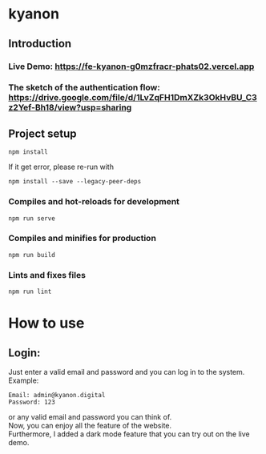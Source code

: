 # kyanon
## Introduction  
### Live Demo: https://fe-kyanon-g0mzfracr-phats02.vercel.app  
### The sketch of the authentication flow: https://drive.google.com/file/d/1LvZqFH1DmXZk3OkHvBU_C3z2Yef-Bh18/view?usp=sharing
## Project setup
```
npm install
```
If it get error, please re-run with  
```
npm install --save --legacy-peer-deps
```
### Compiles and hot-reloads for development
```
npm run serve
```

### Compiles and minifies for production
```
npm run build
```

### Lints and fixes files
```
npm run lint
```

# How to use  
## Login:  
Just enter a valid email and password and you can log in to the system. Example:  
```
Email: admin@kyanon.digital  
Password: 123
```  
or any valid email and password you can think of.  
Now, you can enjoy all the feature of the website.  
Furthermore, I added a dark mode feature that you can try out on the live demo.